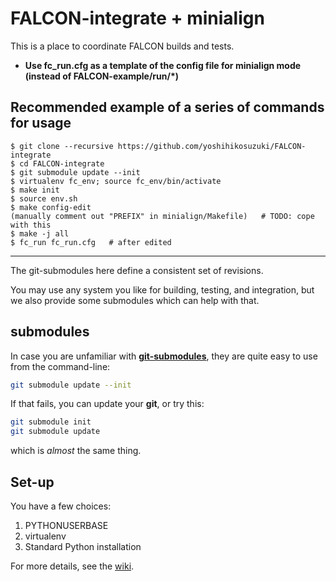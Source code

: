 # FALCON-integrate + minialign
This is a place to coordinate FALCON builds and tests.

* **Use fc_run.cfg as a template of the config file for minialign mode (instead of FALCON-example/run/*)**

## Recommended example of a series of commands for usage

```
$ git clone --recursive https://github.com/yoshihikosuzuki/FALCON-integrate
$ cd FALCON-integrate
$ git submodule update --init
$ virtualenv fc_env; source fc_env/bin/activate
$ make init
$ source env.sh
$ make config-edit
(manually comment out "PREFIX" in minialign/Makefile)   # TODO: cope with this
$ make -j all
$ fc_run fc_run.cfg   # after edited
```

---

The git-submodules here define a consistent set of revisions.

You may use any system you like for building, testing, and integration,
but we also provide some submodules which can help with that.

## submodules
In case you are unfamiliar with [**git-submodules**](http://www.git-scm.com/book/en/v2/Git-Tools-Submodules), they are quite easy to use from the command-line:
```sh
git submodule update --init
```
If that fails, you can update your **git**, or try this:
```sh
git submodule init
git submodule update
```
which is *almost* the same thing.

## Set-up
You have a few choices:

1. PYTHONUSERBASE
2. virtualenv
3. Standard Python installation

For more details, see the [wiki](https://github.com/PacificBiosciences/FALCON-integrate/wiki).
